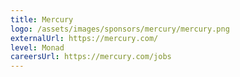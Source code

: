 ```yaml
---
title: Mercury
logo: /assets/images/sponsors/mercury/mercury.png
externalUrl: https://mercury.com/
level: Monad
careersUrl: https://mercury.com/jobs
---
```


